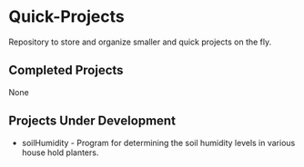 # Quick-Projects
Repository to store and organize smaller and quick projects on the fly.

## Completed Projects
None

## Projects Under Development
* soilHumidity - Program for determining the soil humidity levels in various house hold planters.
